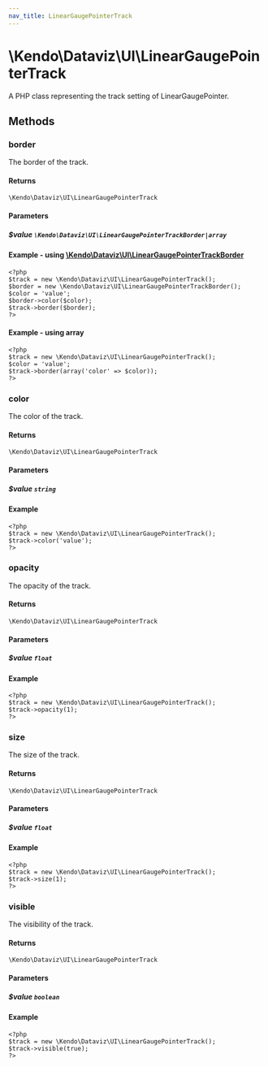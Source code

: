 ```yaml
---
nav_title: LinearGaugePointerTrack
---
```


# \Kendo\Dataviz\UI\LinearGaugePointerTrack

A PHP class representing the track setting of LinearGaugePointer.


## Methods

### border

The border of the track.

#### Returns
`\Kendo\Dataviz\UI\LinearGaugePointerTrack`

#### Parameters

##### $value `\Kendo\Dataviz\UI\LinearGaugePointerTrackBorder|array`


#### Example - using [\Kendo\Dataviz\UI\LinearGaugePointerTrackBorder](/api/wrappers/php/Kendo/Dataviz/UI/LinearGaugePointerTrackBorder)
    <?php
    $track = new \Kendo\Dataviz\UI\LinearGaugePointerTrack();
    $border = new \Kendo\Dataviz\UI\LinearGaugePointerTrackBorder();
    $color = 'value';
    $border->color($color);
    $track->border($border);
    ?>

#### Example - using array

    <?php
    $track = new \Kendo\Dataviz\UI\LinearGaugePointerTrack();
    $color = 'value';
    $track->border(array('color' => $color));
    ?>

### color
The color of the track.

#### Returns
`\Kendo\Dataviz\UI\LinearGaugePointerTrack`

#### Parameters

##### $value `string`



#### Example 
    <?php
    $track = new \Kendo\Dataviz\UI\LinearGaugePointerTrack();
    $track->color('value');
    ?>

### opacity
The opacity of the track.

#### Returns
`\Kendo\Dataviz\UI\LinearGaugePointerTrack`

#### Parameters

##### $value `float`



#### Example 
    <?php
    $track = new \Kendo\Dataviz\UI\LinearGaugePointerTrack();
    $track->opacity(1);
    ?>

### size
The size of the track.

#### Returns
`\Kendo\Dataviz\UI\LinearGaugePointerTrack`

#### Parameters

##### $value `float`



#### Example 
    <?php
    $track = new \Kendo\Dataviz\UI\LinearGaugePointerTrack();
    $track->size(1);
    ?>

### visible
The visibility of the track.

#### Returns
`\Kendo\Dataviz\UI\LinearGaugePointerTrack`

#### Parameters

##### $value `boolean`



#### Example 
    <?php
    $track = new \Kendo\Dataviz\UI\LinearGaugePointerTrack();
    $track->visible(true);
    ?>

